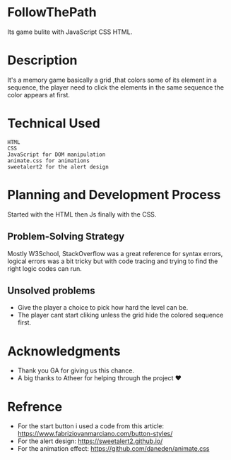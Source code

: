 # FollowThePath
Its game bulite with JavaScript CSS HTML.

# Description
It's a memory game basically a grid ,that colors some of its element in a sequence, the player need to click the elements in the same sequence the color appears at first.

# Technical Used
```
HTML
CSS
JavaScript for DOM manipulation
animate.css for animations 
sweetalert2 for the alert design 
```
# Planning and Development Process 
Started with the HTML then Js finally with the CSS.

## Problem-Solving Strategy
Mostly W3School, StackOverflow was a great reference for syntax errors, logical errors was a bit tricky but with code tracing and trying to find the right logic codes can run.

## Unsolved problems
- Give the player a choice to pick how hard the level can be.
- The player cant start cliking unless the grid hide the colored sequence first.


# Acknowledgments
- Thank you GA for giving us this chance.
- A big thanks to Atheer for helping through the project &hearts;
# Refrence
- For the start button i used a code from this article: https://www.fabriziovanmarciano.com/button-styles/
- For the alert design: https://sweetalert2.github.io/
- For the animation effect: https://github.com/daneden/animate.css



